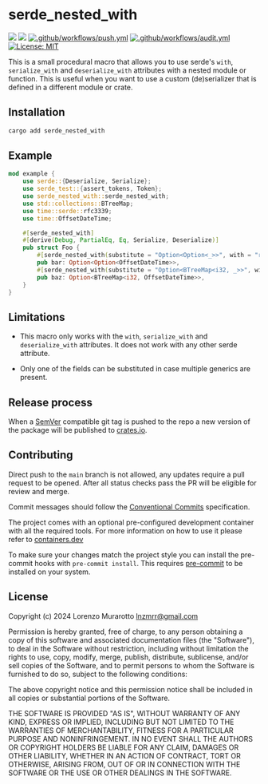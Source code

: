# serde_nested_with

[![](https://img.shields.io/crates/v/serde_nested_with.svg)](https://crates.io/crates/serde_nested_with)
[![](https://docs.rs/serde_nested_with/badge.svg)](https://docs.rs/serde_nested_with)
[![.github/workflows/push.yml](https://github.com/murar8/serde_nested_with/actions/workflows/push.yml/badge.svg)](https://github.com/murar8/serde_nested_with/actions/workflows/push.yml)
[![.github/workflows/audit.yml](https://github.com/murar8/serde_nested_with/actions/workflows/audit.yml/badge.svg)](https://github.com/murar8/serde_nested_with/actions/workflows/audit.yml)
[![License: MIT](https://img.shields.io/badge/License-MIT-yellow.svg)](https://opensource.org/licenses/MIT)

This is a small procedural macro that allows you to use serde's `with`, `serialize_with` and
`deserialize_with` attributes with a nested module or function. This is useful when you want to
use a custom (de)serializer that is defined in a different module or crate.

## Installation

```bash
cargo add serde_nested_with
```

## Example

```rust
mod example {
    use serde::{Deserialize, Serialize};
    use serde_test::{assert_tokens, Token};
    use serde_nested_with::serde_nested_with;
    use std::collections::BTreeMap;
    use time::serde::rfc3339;
    use time::OffsetDateTime;

    #[serde_nested_with]
    #[derive(Debug, PartialEq, Eq, Serialize, Deserialize)]
    pub struct Foo {
        #[serde_nested_with(substitute = "Option<Option<_>>", with = "rfc3339")]
        pub bar: Option<Option<OffsetDateTime>>,
        #[serde_nested_with(substitute = "Option<BTreeMap<i32, _>>", with = "rfc3339")]
        pub baz: Option<BTreeMap<i32, OffsetDateTime>>,
    }
}
```

## Limitations

-   This macro only works with the `with`, `serialize_with` and `deserialize_with` attributes. It
    does not work with any other serde attribute.

-   Only one of the fields can be substituted in case multiple generics are present.

## Release process

When a [SemVer](https://semver.org/) compatible git tag is pushed to the repo a new version of the package will be published to [crates.io](https://crates.io/crates/serde_nested_with).

## Contributing

Direct push to the `main` branch is not allowed, any updates require a pull request to be opened. After all status checks pass the PR will be eligible for review and merge.

Commit messages should follow the [Conventional Commits](https://www.conventionalcommits.org/en/v1.0.0/#summary) specification.

The project comes with an optional pre-configured development container with all the required tools. For more information on how to use it please refer to [containers.dev](https://containers.dev)

To make sure your changes match the project style you can install the pre-commit hooks with `pre-commit install`. This requires [pre-commit](https://pre-commit.com/) to be installed on your system.

## License

Copyright (c) 2024 Lorenzo Murarotto <lnzmrr@gmail.com>

Permission is hereby granted, free of charge, to any person
obtaining a copy of this software and associated documentation
files (the "Software"), to deal in the Software without
restriction, including without limitation the rights to use,
copy, modify, merge, publish, distribute, sublicense, and/or sell
copies of the Software, and to permit persons to whom the
Software is furnished to do so, subject to the following
conditions:

The above copyright notice and this permission notice shall be
included in all copies or substantial portions of the Software.

THE SOFTWARE IS PROVIDED "AS IS", WITHOUT WARRANTY OF ANY KIND,
EXPRESS OR IMPLIED, INCLUDING BUT NOT LIMITED TO THE WARRANTIES
OF MERCHANTABILITY, FITNESS FOR A PARTICULAR PURPOSE AND
NONINFRINGEMENT. IN NO EVENT SHALL THE AUTHORS OR COPYRIGHT
HOLDERS BE LIABLE FOR ANY CLAIM, DAMAGES OR OTHER LIABILITY,
WHETHER IN AN ACTION OF CONTRACT, TORT OR OTHERWISE, ARISING
FROM, OUT OF OR IN CONNECTION WITH THE SOFTWARE OR THE USE OR
OTHER DEALINGS IN THE SOFTWARE.
